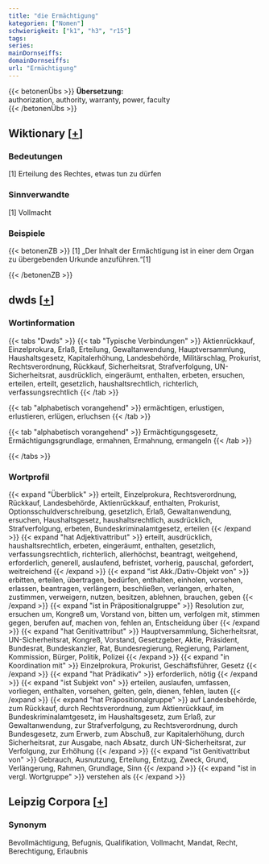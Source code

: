 ```yaml
---
title: "die Ermächtigung"
kategorien: ["Nomen"]
schwierigkeit: ["k1", "h3", "r15"]
tags:
series:
mainDornseiffs:
domainDornseiffs:
url: "Ermächtigung"
---
```


{{< betonenÜbs >}}
**Übersetzung:**  
authorization, authority, warranty, power, faculty  
{{< /betonenÜbs >}}

## Wiktionary [[+](https://de.wiktionary.org/wiki/Ermächtigung)]

### Bedeutungen
[1] Erteilung des Rechtes, etwas tun zu dürfen  

### Sinnverwandte
[1] Vollmacht  

### Beispiele
{{< betonenZB >}}
[1] „Der Inhalt der Ermächtigung ist in einer dem Organ zu übergebenden Urkunde anzuführen.“[1]  

{{< /betonenZB >}}


## dwds [[+](https://www.dwds.de/wb/Ermächtigung)]

### Wortinformation
{{< tabs "Dwds" >}}
{{< tab "Typische Verbindungen" >}}
Aktienrückkauf, Einzelprokura, Erlaß, Erteilung, Gewaltanwendung, Hauptversammlung, Haushaltsgesetz, Kapitalerhöhung, Landesbehörde, Militärschlag, Prokurist, Rechtsverordnung, Rückkauf, Sicherheitsrat, Strafverfolgung, UN-Sicherheitsrat, ausdrücklich, eingeräumt, enthalten, erbeten, ersuchen, erteilen, erteilt, gesetzlich, haushaltsrechtlich, richterlich, verfassungsrechtlich
{{< /tab >}}

{{< tab "alphabetisch vorangehend" >}}
ermächtigen, erlustigen, erlustieren, erlügen, erluchsen
{{< /tab >}}

{{< tab "alphabetisch vorangehend" >}}
Ermächtigungsgesetz, Ermächtigungsgrundlage, ermahnen, Ermahnung, ermangeln
{{< /tab >}}

{{< /tabs >}}

### Wortprofil
{{< expand "Überblick" >}} erteilt, Einzelprokura, Rechtsverordnung, Rückkauf, Landesbehörde, Aktienrückkauf, enthalten, Prokurist, Optionsschuldverschreibung, gesetzlich, Erlaß, Gewaltanwendung, ersuchen, Haushaltsgesetz, haushaltsrechtlich, ausdrücklich, Strafverfolgung, erbeten, Bundeskriminalamtgesetz, erteilen {{< /expand >}}
{{< expand "hat Adjektivattribut" >}} erteilt, ausdrücklich, haushaltsrechtlich, erbeten, eingeräumt, enthalten, gesetzlich, verfassungsrechtlich, richterlich, allerhöchst, beantragt, weitgehend, erforderlich, generell, auslaufend, befristet, vorherig, pauschal, gefordert, weitreichend {{< /expand >}}
{{< expand "ist Akk./Dativ-Objekt von" >}} erbitten, erteilen, übertragen, bedürfen, enthalten, einholen, vorsehen, erlassen, beantragen, verlängern, beschließen, verlangen, erhalten, zustimmen, verweigern, nutzen, besitzen, ablehnen, brauchen, geben {{< /expand >}}
{{< expand "ist in Präpositionalgruppe" >}} Resolution zur, ersuchen um, Kongreß um, Vorstand von, bitten um, verfolgen mit, stimmen gegen, berufen auf, machen von, fehlen an, Entscheidung über {{< /expand >}}
{{< expand "hat Genitivattribut" >}} Hauptversammlung, Sicherheitsrat, UN-Sicherheitsrat, Kongreß, Vorstand, Gesetzgeber, Aktie, Präsident, Bundesrat, Bundeskanzler, Rat, Bundesregierung, Regierung, Parlament, Kommission, Bürger, Politik, Polizei {{< /expand >}}
{{< expand "in Koordination mit" >}} Einzelprokura, Prokurist, Geschäftsführer, Gesetz {{< /expand >}}
{{< expand "hat Prädikativ" >}} erforderlich, nötig {{< /expand >}}
{{< expand "ist Subjekt von" >}} erteilen, auslaufen, umfassen, vorliegen, enthalten, vorsehen, gelten, geln, dienen, fehlen, lauten {{< /expand >}}
{{< expand "hat Präpositionalgruppe" >}} auf Landesbehörde, zum Rückkauf, durch Rechtsverordnung, zum Aktienrückkauf, im Bundeskriminalamtgesetz, im Haushaltsgesetz, zum Erlaß, zur Gewaltanwendung, zur Strafverfolgung, zu Rechtsverordnung, durch Bundesgesetz, zum Erwerb, zum Abschuß, zur Kapitalerhöhung, durch Sicherheitsrat, zur Ausgabe, nach Absatz, durch UN-Sicherheitsrat, zur Verfolgung, zur Erhöhung {{< /expand >}}
{{< expand "ist Genitivattribut von" >}} Gebrauch, Ausnutzung, Erteilung, Entzug, Zweck, Grund, Verlängerung, Rahmen, Grundlage, Sinn {{< /expand >}}
{{< expand "ist in vergl. Wortgruppe" >}} verstehen als {{< /expand >}}

## Leipzig Corpora [[+](https://corpora.uni-leipzig.de/en/res?word=Ermächtigung&corpusId=deu_newscrawl-public_2018)]


### Synonym
Bevollmächtigung, Befugnis, Qualifikation, Vollmacht, Mandat, Recht, Berechtigung, Erlaubnis


